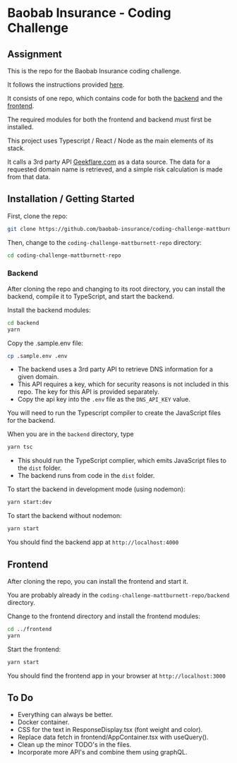 # Baobab Insurance - Coding Challenge


## Assignment
This is the repo for the Baobab Insurance coding challenge.

It follows the instructions provided [here](./instructions.md).

It consists of one repo, which contains code for both the [backend](./backend) and the [frontend](./frontend).

The required modules for both the frontend and backend must first be installed.

This project uses Typescript / React / Node as the main elements of its stack.

It calls a 3rd party API [Geekflare.com](https://geekflare.com/api/docs#dns-records) as a data source. The data for a requested domain name is retrieved, and a simple risk calculation is made from that data.

## Installation / Getting Started
First, clone the repo:
```sh
git clone https://github.com/baobab-insurance/coding-challenge-mattburnett-repo.git
```
Then, change to the `coding-challenge-mattburnett-repo` directory:
```sh
cd coding-challenge-mattburnett-repo 
```
### Backend
After cloning the repo and changing to its root directory, you can install the backend, compile it to TypeScript, and start the backend.

Install the backend modules:
```sh
cd backend
yarn
```
Copy the .sample.env file:
```sh
cp .sample.env .env
```

* The backend uses a 3rd party API to retrieve DNS information for a given domain. 
* This API requires a key, which for security reasons is not included in this repo. The key for this API is provided separately.
* Copy the api key into the `.env` file as the `DNS_API_KEY` value.

You will need to run the Typescript compiler to create the JavaScript files for the backend.

When you are in the `backend` directory, type
```sh
yarn tsc
```
* This should run the TypeScript complier, which emits JavaScript files to the `dist` folder.
* The backend runs from code in the `dist` folder.

To start the backend in development mode (using nodemon):
```sh
yarn start:dev
```

To start the backend without nodemon:
```sh
yarn start
```

You should find the backend app at `http://localhost:4000`

## Frontend
After cloning the repo, you can install the frontend and start it.

You are probably already in the `coding-challenge-mattburnett-repo/backend` directory. 

Change to the frontend directory and install the frontend modules:
```sh
cd ../frontend
yarn
```

Start the frontend:
```sh
yarn start
```

You should find the frontend app in your browser at `http://localhost:3000`

## To Do
* Everything can always be better.
* Docker container.
* CSS for the text in ResponseDisplay.tsx (font weight and color). 
* Replace data fetch in frontend/AppContainer.tsx with useQuery().
* Clean up the minor TODO's in the files.
* Incorporate more API's and combine them using graphQL.